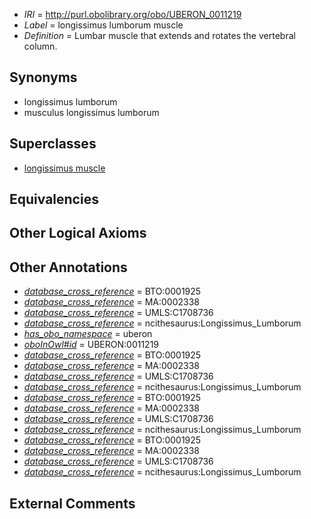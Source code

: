  * *IRI* = http://purl.obolibrary.org/obo/UBERON_0011219
 * *Label* = longissimus lumborum muscle
 * *Definition* = Lumbar muscle that extends and rotates the vertebral column.

## Synonyms

 * longissimus lumborum
 * musculus longissimus lumborum

## Superclasses

 * [longissimus muscle](../../UBERON/92/UBERON_0000392.md)

## Equivalencies


## Other Logical Axioms


## Other Annotations

 * *[database_cross_reference](../../ef/oboInOwl#hasDbXref.md)* = BTO:0001925
 * *[database_cross_reference](../../ef/oboInOwl#hasDbXref.md)* = MA:0002338
 * *[database_cross_reference](../../ef/oboInOwl#hasDbXref.md)* = UMLS:C1708736
 * *[database_cross_reference](../../ef/oboInOwl#hasDbXref.md)* = ncithesaurus:Longissimus_Lumborum
 * *[has_obo_namespace](../../ce/oboInOwl#hasOBONamespace.md)* = uberon
 * *[oboInOwl#id](../../id/oboInOwl#id.md)* = UBERON:0011219
 * *[database_cross_reference](../../ef/oboInOwl#hasDbXref.md)* = BTO:0001925
 * *[database_cross_reference](../../ef/oboInOwl#hasDbXref.md)* = MA:0002338
 * *[database_cross_reference](../../ef/oboInOwl#hasDbXref.md)* = UMLS:C1708736
 * *[database_cross_reference](../../ef/oboInOwl#hasDbXref.md)* = ncithesaurus:Longissimus_Lumborum
 * *[database_cross_reference](../../ef/oboInOwl#hasDbXref.md)* = BTO:0001925
 * *[database_cross_reference](../../ef/oboInOwl#hasDbXref.md)* = MA:0002338
 * *[database_cross_reference](../../ef/oboInOwl#hasDbXref.md)* = UMLS:C1708736
 * *[database_cross_reference](../../ef/oboInOwl#hasDbXref.md)* = ncithesaurus:Longissimus_Lumborum
 * *[database_cross_reference](../../ef/oboInOwl#hasDbXref.md)* = BTO:0001925
 * *[database_cross_reference](../../ef/oboInOwl#hasDbXref.md)* = MA:0002338
 * *[database_cross_reference](../../ef/oboInOwl#hasDbXref.md)* = UMLS:C1708736
 * *[database_cross_reference](../../ef/oboInOwl#hasDbXref.md)* = ncithesaurus:Longissimus_Lumborum

## External Comments

